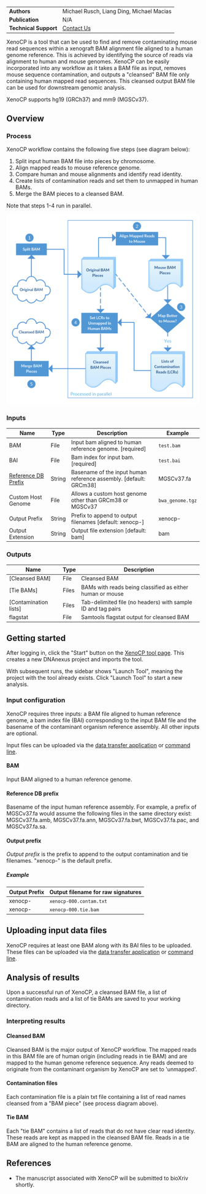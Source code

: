 |                         |                                            |
|-------------------------|--------------------------------------------|
| **Authors**             | Michael Rusch, Liang Ding, Michael Macias  |
| **Publication**         | N/A                                   |
| **Technical Support**   | [Contact Us](https://stjude.cloud/contact) |

XenoCP is a tool that can be used to find and remove contaminating mouse read sequences within a xenograft BAM alignment file aligned to a human genome reference. This is achieved by identifying the source of reads via alignment to human and mouse genomes. 
XenoCP can be easily incorporated into any workflow as it takes a BAM file 
as input, removes mouse sequence contamination, and outputs a "cleansed" 
 BAM file only containing human mapped read sequences. This cleansed output BAM file can be used for downstream genomic analysis.

XenoCP supports hg19 (GRCh37) and mm9 (MGSCv37).

## Overview

<h3 id="process">Process</h3>

XenoCP workflow contains the following five steps (see diagram below):

  1. Split input human BAM file into pieces by chromosome.
  2. Align mapped reads to mouse reference genome.
  3. Compare human and mouse alignments and identify read identity.
  4. Create lists of contamination reads and set them to unmapped in human BAMs.
  5. Merge the BAM pieces to a cleansed BAM.

Note that steps 1-4 run in parallel.

![](../../images/guides/tools/xenocp/xenocp_workflow2.png)

<h3 id="inputs">Inputs</h3>

| Name                           | Type           | Description                                                                                  | Example               |
|--------------------------------|----------------|----------------------------------------------------------------------------------------------|-----------------------|
| BAM                            | File           | Input bam aligned to human reference genome. [required]                                      |`test.bam`             |
| BAI                            | File           | Bam index for input bam. [required]                                                          |`test.bai`             |
| [Reference DB Prefix]          | String         | Basename of the input human reference assembly. [default: GRCm38]                            | MGSCv37.fa            |
| Custom Host Genome             | File           | Allows a custom host genome other than GRCm38 or MGSCv37                                     |`bwa_genome.tgz`       |
| Output Prefix                  | String         | Prefix to append to output filenames [default: xenocp-]                                      | xenocp-               |
| Output Extension               | String         | Output file extension [default: bam]                                                         | bam                   |

[Reference DB Prefix]: #db-prefix

<h3 id="outputs">Outputs</h3>

| Name                       | Type | Description                                                                        |
|----------------------------|------|------------------------------------------------------------------------------------|
| [Cleansed BAM]             | File | Cleansed BAM                                                                       |
| [Tie BAMs]                 | Files| BAMs with reads being classified as either human or mouse                          |
| [Contamination lists]      | Files| Tab-delimited file (no headers) with sample ID and tag pairs                       |
| flagstat                   | File | Samtools flagstat output for cleansed BAM                                          |

## Getting started

After logging in, click the "Start" button on the [XenoCP tool
page]. This creates a new DNAnexus project and imports the tool.

With subsequent runs, the sidebar shows "Launch Tool", meaning the project with
the tool already exists. Click "Launch Tool" to start a new analysis.

[XenoCP tool page]: https://platform.stjude.cloud/tools/xenocp

### Input configuration

XenoCP requires three inputs: a BAM file aligned to human reference genome, a bam index file (BAI)
corresponding to the input BAM file and the basename of the contaminant organism reference assembly. All other inputs are optional.

Input files can be uploaded via the [data transfer application] or [command
line].

[data transfer application]: ../data/data-transfer-app.md
[command line]: ../data/command-line.md

<h4 id="bam">BAM</h4>

Input BAM aligned to a human reference genome.

<h4 id="db-prefix">Reference DB prefix</h4>

Basename of the input human reference assembly. For example, a prefix of
MGSCv37.fa would assume the following files in the same directory exist: 
MGSCv37.fa.amb, MGSCv37.fa.ann, MGSCv37.fa.bwt, 
MGSCv37.fa.pac, and MGSCv37.fa.sa.

<h4 id="output-prefix">Output prefix</h4>

_Output prefix_ is the prefix to append to the output contamination and tie filenames. "xenocp-" is the default prefix. 

<h5>Example</h5>

| Output Prefix                  | Output filename for raw signatures       |
|-------------------------|------------------------------------------|
| xenocp-                 | `xenocp-000.contam.txt`                  |
| xenocp-                 | `xenocp-000.tie.bam`                     |

## Uploading input data files
XenoCP requires at least one BAM along with its BAI files
to be uploaded. These files can be uploaded via the [data transfer
application] or [command line].

[data transfer application]: ../data/data-transfer-app.md
[command line]: ../data/command-line.md

## Analysis of results

Upon a successful run of XenoCP, a cleansed BAM file, a list of contamination reads and a list of tie BAMs
 are saved to your working directory.

### Interpreting results

<h4 id="cleansed-bam">Cleansed BAM</h4>

Cleansed BAM is the major output of XenoCP workflow. The mapped reads in this BAM file are of human origin (including reads in tie BAM) and are mapped to the human genome reference sequence. Any reads deemed to originate from the contaminant organism by XenoCP are set to 'unmapped'.

<h4 id="contam-list">Contamination files</h4>

Each contamination file is a plain txt file containing a list of read names cleansed from a "BAM piece" (see process diagram above).

<h4 id="tie-bam">Tie BAM</h4>

Each "tie BAM" contains a list of reads that do not have clear read identity. These reads are kept as mapped in the cleansed BAM file.
Reads in a tie BAM are aligned to the human reference genome.

## References

  * The manuscript associated with XenoCP will be submitted to bioXriv shortly.
   
[xenocp]: https://github.com/stjude/xenocp
